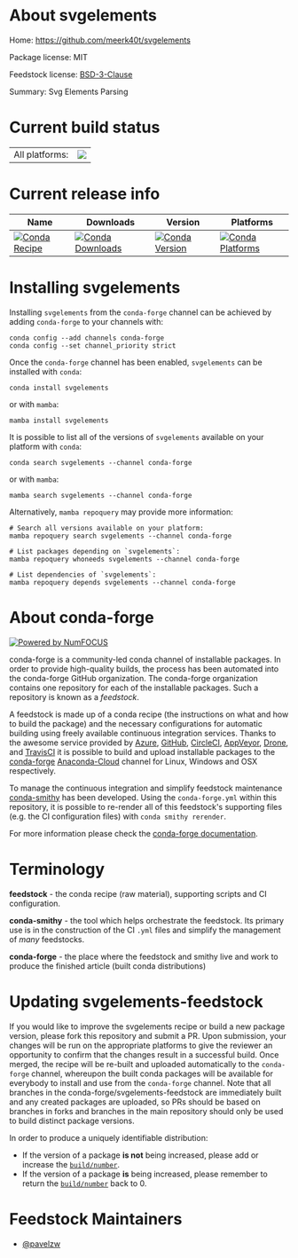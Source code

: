 About svgelements
=================

Home: https://github.com/meerk40t/svgelements

Package license: MIT

Feedstock license: [BSD-3-Clause](https://github.com/conda-forge/svgelements-feedstock/blob/main/LICENSE.txt)

Summary: Svg Elements Parsing

Current build status
====================


<table><tr><td>All platforms:</td>
    <td>
      <a href="https://dev.azure.com/conda-forge/feedstock-builds/_build/latest?definitionId=18215&branchName=main">
        <img src="https://dev.azure.com/conda-forge/feedstock-builds/_apis/build/status/svgelements-feedstock?branchName=main">
      </a>
    </td>
  </tr>
</table>

Current release info
====================

| Name | Downloads | Version | Platforms |
| --- | --- | --- | --- |
| [![Conda Recipe](https://img.shields.io/badge/recipe-svgelements-green.svg)](https://anaconda.org/conda-forge/svgelements) | [![Conda Downloads](https://img.shields.io/conda/dn/conda-forge/svgelements.svg)](https://anaconda.org/conda-forge/svgelements) | [![Conda Version](https://img.shields.io/conda/vn/conda-forge/svgelements.svg)](https://anaconda.org/conda-forge/svgelements) | [![Conda Platforms](https://img.shields.io/conda/pn/conda-forge/svgelements.svg)](https://anaconda.org/conda-forge/svgelements) |

Installing svgelements
======================

Installing `svgelements` from the `conda-forge` channel can be achieved by adding `conda-forge` to your channels with:

```
conda config --add channels conda-forge
conda config --set channel_priority strict
```

Once the `conda-forge` channel has been enabled, `svgelements` can be installed with `conda`:

```
conda install svgelements
```

or with `mamba`:

```
mamba install svgelements
```

It is possible to list all of the versions of `svgelements` available on your platform with `conda`:

```
conda search svgelements --channel conda-forge
```

or with `mamba`:

```
mamba search svgelements --channel conda-forge
```

Alternatively, `mamba repoquery` may provide more information:

```
# Search all versions available on your platform:
mamba repoquery search svgelements --channel conda-forge

# List packages depending on `svgelements`:
mamba repoquery whoneeds svgelements --channel conda-forge

# List dependencies of `svgelements`:
mamba repoquery depends svgelements --channel conda-forge
```


About conda-forge
=================

[![Powered by
NumFOCUS](https://img.shields.io/badge/powered%20by-NumFOCUS-orange.svg?style=flat&colorA=E1523D&colorB=007D8A)](https://numfocus.org)

conda-forge is a community-led conda channel of installable packages.
In order to provide high-quality builds, the process has been automated into the
conda-forge GitHub organization. The conda-forge organization contains one repository
for each of the installable packages. Such a repository is known as a *feedstock*.

A feedstock is made up of a conda recipe (the instructions on what and how to build
the package) and the necessary configurations for automatic building using freely
available continuous integration services. Thanks to the awesome service provided by
[Azure](https://azure.microsoft.com/en-us/services/devops/), [GitHub](https://github.com/),
[CircleCI](https://circleci.com/), [AppVeyor](https://www.appveyor.com/),
[Drone](https://cloud.drone.io/welcome), and [TravisCI](https://travis-ci.com/)
it is possible to build and upload installable packages to the
[conda-forge](https://anaconda.org/conda-forge) [Anaconda-Cloud](https://anaconda.org/)
channel for Linux, Windows and OSX respectively.

To manage the continuous integration and simplify feedstock maintenance
[conda-smithy](https://github.com/conda-forge/conda-smithy) has been developed.
Using the ``conda-forge.yml`` within this repository, it is possible to re-render all of
this feedstock's supporting files (e.g. the CI configuration files) with ``conda smithy rerender``.

For more information please check the [conda-forge documentation](https://conda-forge.org/docs/).

Terminology
===========

**feedstock** - the conda recipe (raw material), supporting scripts and CI configuration.

**conda-smithy** - the tool which helps orchestrate the feedstock.
                   Its primary use is in the construction of the CI ``.yml`` files
                   and simplify the management of *many* feedstocks.

**conda-forge** - the place where the feedstock and smithy live and work to
                  produce the finished article (built conda distributions)


Updating svgelements-feedstock
==============================

If you would like to improve the svgelements recipe or build a new
package version, please fork this repository and submit a PR. Upon submission,
your changes will be run on the appropriate platforms to give the reviewer an
opportunity to confirm that the changes result in a successful build. Once
merged, the recipe will be re-built and uploaded automatically to the
`conda-forge` channel, whereupon the built conda packages will be available for
everybody to install and use from the `conda-forge` channel.
Note that all branches in the conda-forge/svgelements-feedstock are
immediately built and any created packages are uploaded, so PRs should be based
on branches in forks and branches in the main repository should only be used to
build distinct package versions.

In order to produce a uniquely identifiable distribution:
 * If the version of a package **is not** being increased, please add or increase
   the [``build/number``](https://docs.conda.io/projects/conda-build/en/latest/resources/define-metadata.html#build-number-and-string).
 * If the version of a package **is** being increased, please remember to return
   the [``build/number``](https://docs.conda.io/projects/conda-build/en/latest/resources/define-metadata.html#build-number-and-string)
   back to 0.

Feedstock Maintainers
=====================

* [@pavelzw](https://github.com/pavelzw/)

